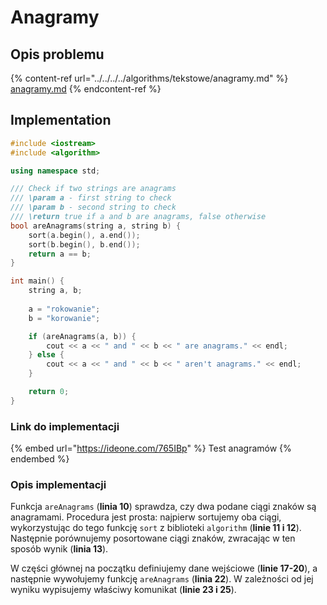# Anagramy

## Opis problemu

{% content-ref url="../../../../algorithms/tekstowe/anagramy.md" %}
[anagramy.md](../../../../algorithms/tekstowe/anagramy.md)
{% endcontent-ref %}

## Implementation

```cpp
#include <iostream>
#include <algorithm>

using namespace std;

/// Check if two strings are anagrams
/// \param a - first string to check
/// \param b - second string to check
/// \return true if a and b are anagrams, false otherwise
bool areAnagrams(string a, string b) {
    sort(a.begin(), a.end());
    sort(b.begin(), b.end());
    return a == b;
}

int main() {
    string a, b;
    
    a = "rokowanie";
    b = "korowanie";

    if (areAnagrams(a, b)) {
        cout << a << " and " << b << " are anagrams." << endl;
    } else {
        cout << a << " and " << b << " aren't anagrams." << endl;
    }

    return 0;
}
```

### Link do implementacji

{% embed url="https://ideone.com/765IBp" %}
Test anagramów
{% endembed %}

### Opis implementacji

Funkcja `areAnagrams` (**linia 10**) sprawdza, czy dwa podane ciągi znaków są anagramami. Procedura jest prosta: najpierw sortujemy oba ciągi, wykorzystując do tego funkcję `sort` z biblioteki `algorithm` (**linie 11 i 12**). Następnie porównujemy posortowane ciągi znaków, zwracając w ten sposób wynik (**linia 13**).

W części głównej na początku definiujemy dane wejściowe (**linie 17-20**), a następnie wywołujemy funkcję `areAnagrams` (**linia 22**). W zależności od jej wyniku wypisujemy właściwy komunikat (**linie 23 i 25**).
